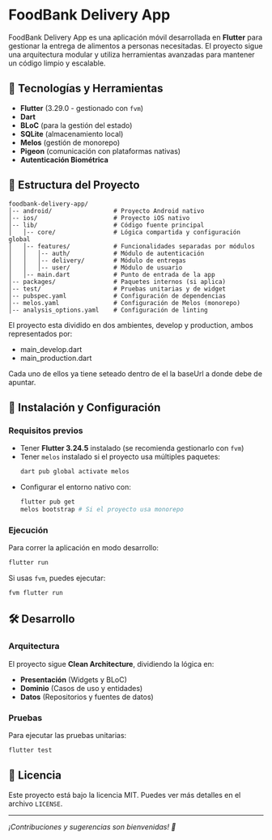 # FoodBank Delivery App

FoodBank Delivery App es una aplicación móvil desarrollada en **Flutter** para gestionar la entrega de alimentos a personas necesitadas. El proyecto sigue una arquitectura modular y utiliza herramientas avanzadas para mantener un código limpio y escalable.

## 📌 Tecnologías y Herramientas

- **Flutter** (3.29.0 - gestionado con `fvm`)
- **Dart**
- **BLoC** (para la gestión del estado)
- **SQLite** (almacenamiento local)
- **Melos** (gestión de monorepo)
- **Pigeon** (comunicación con plataformas nativas)
- **Autenticación Biométrica**

## 📂 Estructura del Proyecto

```
foodbank-delivery-app/
│-- android/                 # Proyecto Android nativo
│-- ios/                     # Proyecto iOS nativo
│-- lib/                     # Código fuente principal
│   │-- core/                # Lógica compartida y configuración global
│   │-- features/            # Funcionalidades separadas por módulos
│   │   │-- auth/            # Módulo de autenticación
│   │   │-- delivery/        # Módulo de entregas
│   │   │-- user/            # Módulo de usuario
│   │-- main.dart            # Punto de entrada de la app
│-- packages/                # Paquetes internos (si aplica)
│-- test/                    # Pruebas unitarias y de widget
│-- pubspec.yaml             # Configuración de dependencias
│-- melos.yaml               # Configuración de Melos (monorepo)
│-- analysis_options.yaml    # Configuración de linting
```

El proyecto esta dividido en dos ambientes, develop y production, ambos representados por:
- main_develop.dart
- main_production.dart

Cada uno de ellos ya tiene seteado dentro de el la baseUrl a donde debe de apuntar.


## 🚀 Instalación y Configuración

### Requisitos previos
- Tener **Flutter 3.24.5** instalado (se recomienda gestionarlo con `fvm`)
- Tener `melos` instalado si el proyecto usa múltiples paquetes:
  ```sh
  dart pub global activate melos
  ```
- Configurar el entorno nativo con:
  ```sh
  flutter pub get
  melos bootstrap # Si el proyecto usa monorepo
  ```

### Ejecución
Para correr la aplicación en modo desarrollo:
```sh
flutter run
```
Si usas `fvm`, puedes ejecutar:
```sh
fvm flutter run
```

## 🛠️ Desarrollo
### Arquitectura
El proyecto sigue **Clean Architecture**, dividiendo la lógica en:
- **Presentación** (Widgets y BLoC)
- **Dominio** (Casos de uso y entidades)
- **Datos** (Repositorios y fuentes de datos)

### Pruebas
Para ejecutar las pruebas unitarias:
```sh
flutter test
```

## 📜 Licencia
Este proyecto está bajo la licencia MIT. Puedes ver más detalles en el archivo `LICENSE`.

---
_¡Contribuciones y sugerencias son bienvenidas! 🎉_